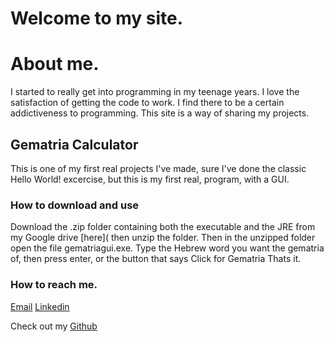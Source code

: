 # Welcome to my site.

# About me.

I started to really get into programming in my teenage years. I love the satisfaction of getting the code to work. I find there to be a certain addictiveness to programming. This site is a way of sharing my projects. 

## Gematria Calculator

This is one of my first real projects I've made, sure I've done the classic Hello World! excercise, but this is my first real, program, with a GUI. 

### How to download and use

Download the .zip folder containing both the executable and the JRE from my Google drive [here](
then unzip the folder. Then in the unzipped folder open the file gematriagui.exe. 
Type the Hebrew word you want the gematria of, then press enter, or the button that says 
Click for Gematria
Thats it.

### How to reach me.
[Email](mailto:meirskatz7@gmail.com)
[Linkedin](https://www.linkedin.com/in/meir-katz-8004b01a3/)

Check out my [Github](https://github.com/MeirKatz613/)
